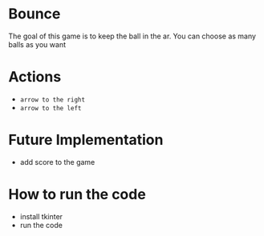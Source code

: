 # Bounce
The goal of this game is to keep the ball in the ar.
You can choose as many balls as you want

# Actions
- `arrow to the right`
- `arrow to the left`

# Future Implementation
- add score to the game

# How to run the code
- install tkinter 
- run the code
